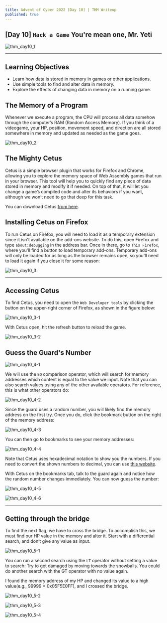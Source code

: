 ```yaml
---
title: Advent of Cyber 2022 [Day 10] | THM Writeup
published: true
---
```


## [](#header-1)[Day 10] `Hack a Game` You're mean one, Mr. Yeti

<img 
    style="display: block; 
           margin-left: auto;
           margin-right: auto;"
    src="https://raw.githubusercontent.com/MuradShafiyev/muradshafiyev.github.io/master/.github/images/thm_day10_1.png" 
    alt="thm_day10_1">

* * *

## Learning Objectives

*   Learn how data is stored in memory in games or other applications.
*   Use simple tools to find and alter data in memory.
*   Explore the effects of changing data in memory on a running game.


## The Memory of a Program

Whenever we execute a program, the CPU will process all data somehow through the computer’s RAM (Random Access Memory). If you think of a videogame, your HP, position, movement speed, and direction are all stored somewhere in memory and updated as needed as the game goes.

<img 
    style="display: block; 
           margin-left: auto;
           margin-right: auto;"
    src="https://raw.githubusercontent.com/MuradShafiyev/muradshafiyev.github.io/master/.github/images/thm_day10_2.png" 
    alt="thm_day10_2">

## The Mighty Cetus

Cetus is a simple browser plugin that works for Firefox and Chrome, allowing you to explore the memory space of Web Assembly games that run in your browser. This tool will help you to quickly find any piece of data stored in memory and modify it if needed. On top of that, it will let you change a game’s compiled code and alter its behaviors if you want, although we won’t need to go that deep for this task.

You can download Cetus [from here](https://github.com/Qwokka/Cetus/releases/download/v1.03.1/Cetus_v1.03.1.zip).

## Installing Cetus on Firefox

To run Cetus on Firefox, you will need to load it as a temporary extension since it isn't available on the add-ons website. To do this, open Firefox and type `about:debugging` in the address bar. Once in there, go to `This Firefox`, where you'll find a button to load temporary add-ons. Temporary add-ons will only be loaded for as long as the browser remains open, so you'll need to load it again if you close it for some reason:

<img 
    style="display: block; 
           margin-left: auto;
           margin-right: auto;"
    src="https://raw.githubusercontent.com/MuradShafiyev/muradshafiyev.github.io/master/.github/images/thm_day10_3.png" 
    alt="thm_day10_3">

* * *

## Accessing Cetus

To find Cetus, you need to open the `Web Developer tools` by clicking the button on the upper-right corner of Firefox, as shown in the figure below:

<img 
    style="display: block; 
           margin-left: auto;
           margin-right: auto;"
    src="https://raw.githubusercontent.com/MuradShafiyev/muradshafiyev.github.io/master/.github/images/thm_day10_3-1.png" 
    alt="thm_day10_3-1">

With Cetus open, hit the refresh button to reload the game.

<img 
    style="display: block; 
           margin-left: auto;
           margin-right: auto;"
    src="https://raw.githubusercontent.com/MuradShafiyev/muradshafiyev.github.io/master/.github/images/thm_day10_3-2.png" 
    alt="thm_day10_3-2">

## Guess the Guard's Number

<img 
    style="display: block; 
           margin-left: auto;
           margin-right: auto;"
    src="https://raw.githubusercontent.com/MuradShafiyev/muradshafiyev.github.io/master/.github/images/thm_day10_4-1.png" 
    alt="thm_day10_4-1">

We will use the `EQ` comparison operator, which will search for memory addresses which content is equal to the value we input. Note that you can also search values using any of the other available operators. For reference, this is what other operators do:

<img 
    style="display: block; 
           margin-left: auto;
           margin-right: auto;"
    src="https://raw.githubusercontent.com/MuradShafiyev/muradshafiyev.github.io/master/.github/images/thm_day10_4-2.png" 
    alt="thm_day10_4-2">

Since the guard uses a random number, you will likely find the memory address on the first try. Once you do, click the bookmark button on the right of the memory address:

<img 
    style="display: block; 
           margin-left: auto;
           margin-right: auto;"
    src="https://raw.githubusercontent.com/MuradShafiyev/muradshafiyev.github.io/master/.github/images/thm_day10_4-3.png" 
    alt="thm_day10_4-3">

You can then go to bookmarks to see your memory addresses:

<img 
    style="display: block; 
           margin-left: auto;
           margin-right: auto;"
    src="https://raw.githubusercontent.com/MuradShafiyev/muradshafiyev.github.io/master/.github/images/thm_day10_4-4.png" 
    alt="thm_day10_4-4">

Note that Cetus uses hexadecimal notation to show you the numbers. If you need to convert the shown numbers to decimal, you can use [this website](https://www.rapidtables.com/convert/number/hex-to-decimal.html).

With Cetus on the bookmarks tab, talk to the guard again and notice how the random number changes immediately. You can now guess the number:

<img 
    style="display: block; 
           margin-left: auto;
           margin-right: auto;"
    src="https://raw.githubusercontent.com/MuradShafiyev/muradshafiyev.github.io/master/.github/images/thm_day10_4-5.png" 
    alt="thm_day10_4-5">

<img 
    style="display: block; 
           margin-left: auto;
           margin-right: auto;"
    src="https://raw.githubusercontent.com/MuradShafiyev/muradshafiyev.github.io/master/.github/images/thm_day10_4-6.png" 
    alt="thm_day10_4-6">

* * *

## Getting through the bridge

To find the next flag, we have to cross the bridge. To accomplish this, we must find our HP value in the memory and alter it.
Start with a differential search, and don’t give any value as input.

<img 
    style="display: block; 
           margin-left: auto;
           margin-right: auto;"
    src="https://raw.githubusercontent.com/MuradShafiyev/muradshafiyev.github.io/master/.github/images/thm_day10_5-1.png" 
    alt="thm_day10_5-1">

You can run a second search using the `LT` operator without setting a value to search:
Try to get damaged by moving towards the snowballs.
You could do another search with the GT operator with no value again.

I found the memory address of my HP and changed its value to a high value(e.g., 99999 = 0x05F5E0FF), and I crossed the bridge.

<img 
    style="display: block; 
           margin-left: auto;
           margin-right: auto;"
    src="https://raw.githubusercontent.com/MuradShafiyev/muradshafiyev.github.io/master/.github/images/thm_day10_5-2.png" 
    alt="thm_day10_5-2">

<img 
    style="display: block; 
           margin-left: auto;
           margin-right: auto;"
    src="https://raw.githubusercontent.com/MuradShafiyev/muradshafiyev.github.io/master/.github/images/thm_day10_5-3.png" 
    alt="thm_day10_5-3">

<img 
    style="display: block; 
           margin-left: auto;
           margin-right: auto;"
    src="https://raw.githubusercontent.com/MuradShafiyev/muradshafiyev.github.io/master/.github/images/thm_day10_5-4.png" 
    alt="thm_day10_5-4">



<br><br>

